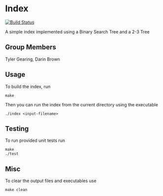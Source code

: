 # Index
[![Build Status](https://travis-ci.com/ezquire/Index.svg?branch=master)](https://travis-ci.com/ezquire/Index)

A simple index implemented using a Binary Search Tree and a 2-3 Tree

## Group Members
Tyler Gearing, Darin Brown


Usage
-----

To build the index, run
```
make
```

Then you can run the index from the current directory using the executable
```
./index <input-filename>
```

Testing
-----

To run provided unit tests run
```
make
./test
```

Misc
-----

To clear the output files and executables use
```
make clean
```
